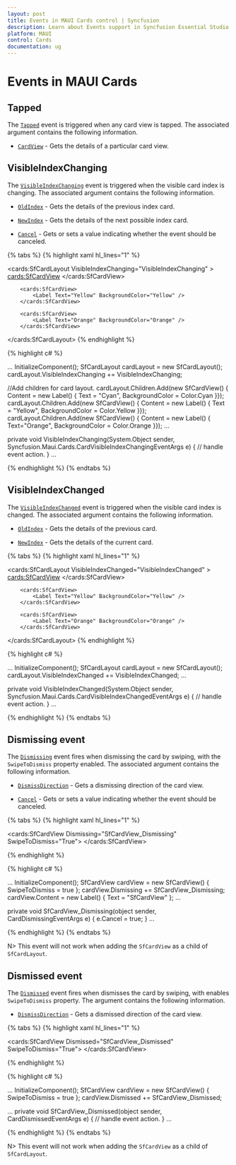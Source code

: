 ```yaml
---
layout: post
title: Events in MAUI Cards control | Syncfusion
description: Learn about Events support in Syncfusion Essential Studio MAUI Cards control, its elements, and more.
platform: MAUI
control: Cards
documentation: ug
---
```


# Events in MAUI Cards

## Tapped

The [`Tapped`](https://help.syncfusion.com/cr/maui/Syncfusion.Maui.Cards.SfCardLayout.html#Syncfusion_Maui_Cards_SfCardLayout_Tapped) event is triggered when any card view is tapped. The associated argument contains the following information.

* [`CardView`](https://help.syncfusion.com/cr/maui/Syncfusion.Maui.Cards.SfCardView.html) - Gets the details of a particular card view.

## VisibleIndexChanging

The [`VisibleIndexChanging`](https://help.syncfusion.com/cr/maui/Syncfusion.Maui.Cards.SfCardLayout.html#Syncfusion_Maui_Cards_SfCardLayout_VisibleIndexChanging)  event is triggered when the visible card index is changing. The associated argument contains the following information.

* [`OldIndex`](https://help.syncfusion.com/cr/maui/Syncfusion.Maui.Cards.CardVisibleIndexChangingEventArgs.html#Syncfusion_Maui_Cards_CardVisibleIndexChangingEventArgs_OldIndex) - Gets the details of the previous index card.

* [`NewIndex`](https://help.syncfusion.com/cr/maui/Syncfusion.Maui.Cards.CardVisibleIndexChangingEventArgs.html#Syncfusion_Maui_Cards_CardVisibleIndexChangingEventArgs_NewIndex) - Gets the details of the next possible index card.

* [`Cancel`]() - Gets or sets a value indicating whether the event should be canceled.

{% tabs %}
{% highlight xaml hl_lines="1" %}

<cards:SfCardLayout VisibleIndexChanging="VisibleIndexChanging" >
		<cards:SfCardView>
			<Label Text="Cyan" BackgroundColor="Cyan" />
		</cards:SfCardView>

		<cards:SfCardView>
			<Label Text="Yellow" BackgroundColor="Yellow" />
		</cards:SfCardView>

		<cards:SfCardView>
			<Label Text="Orange" BackgroundColor="Orange" />
		</cards:SfCardView>
</cards:SfCardLayout>
{% endhighlight %}

{% highlight c# %}

...
InitializeComponent();
SfCardLayout cardLayout = new SfCardLayout();
cardLayout.VisibleIndexChanging += VisibleIndexChanging;

//Add children for card layout. 
cardLayout.Children.Add(new SfCardView() { Content = new Label() { Text = "Cyan", BackgroundColor = Color.Cyan }});
cardLayout.Children.Add(new SfCardView() { Content = new Label() { Text = "Yellow", BackgroundColor = Color.Yellow }});
cardLayout.Children.Add(new SfCardView() { Content = new Label() { Text="Orange", BackgroundColor = Color.Orange }});
...

private void VisibleIndexChanging(System.Object sender, Syncfusion.Maui.Cards.CardVisibleIndexChangingEventArgs e)
{
// handle event action.
}
...


{% endhighlight %}
{% endtabs %}

## VisibleIndexChanged

The [`VisibleIndexChanged`](https://help.syncfusion.com/cr/maui/Syncfusion.Maui.Cards.SfCardLayout.html#Syncfusion_Maui_Cards_SfCardLayout_VisibleIndexChanged) event is triggered when the visible card index is changed. The associated argument contains the following information.

* [`OldIndex`](https://help.syncfusion.com/cr/maui/Syncfusion.Maui.Cards.CardVisibleIndexChangedEventArgs.html#Syncfusion_Maui_Cards_CardVisibleIndexChangedEventArgs_OldIndex) - Gets the details of the previous card.

* [`NewIndex`](https://help.syncfusion.com/cr/maui/Syncfusion.Maui.Cards.CardVisibleIndexChangedEventArgs.html#Syncfusion_Maui_Cards_CardVisibleIndexChangedEventArgs_NewIndex) - Gets the details of the current card.

{% tabs %}
{% highlight xaml hl_lines="1" %}

<cards:SfCardLayout VisibleIndexChanged="VisibleIndexChanged" >
		<cards:SfCardView>
			<Label Text="Cyan" BackgroundColor="Cyan" />
		</cards:SfCardView>

		<cards:SfCardView>
			<Label Text="Yellow" BackgroundColor="Yellow" />
		</cards:SfCardView>

		<cards:SfCardView>
			<Label Text="Orange" BackgroundColor="Orange" />
		</cards:SfCardView>
</cards:SfCardLayout>
{% endhighlight %}

{% highlight c# %}

...
InitializeComponent();
SfCardLayout cardLayout = new SfCardLayout();
cardLayout.VisibleIndexChanged += VisibleIndexChanged;
...

private void VisibleIndexChanged(System.Object sender, Syncfusion.Maui.Cards.CardVisibleIndexChangedEventArgs e)
{
// handle event action.
}
...


{% endhighlight %}
{% endtabs %}

## Dismissing event

The [`Dismissing`](https://help.syncfusion.com/cr/maui/Syncfusion.Maui.Cards.SfCardView.html#Syncfusion_Maui_Cards_SfCardView_Dismissing) event fires when dismissing the card by swiping, with the `SwipeToDismiss` property enabled. The associated argument contains the following information.

* [`DismissDirection`](https://help.syncfusion.com/cr/maui/Syncfusion.Maui.Cards.CardDismissingEventArgs.html#Syncfusion_Maui_Cards_CardDismissingEventArgs_DismissDirection) - Gets a dismissing direction of the card view.

* [`Cancel`]() - Gets or sets a value indicating whether the event should be canceled.

{% tabs %}
{% highlight xaml hl_lines="1" %}

<cards:SfCardView Dismissing="SfCardView_Dismissing" SwipeToDismiss="True">
    <Label Text="SfCardView" />
</cards:SfCardView>

{% endhighlight %}

{% highlight c# %}

...
InitializeComponent();
SfCardView cardView = new SfCardView() { SwipeToDismiss = true };
cardView.Dismissing += SfCardView_Dismissing;
cardView.Content = new Label() { Text = "SfCardView" };
...

private void SfCardView_Dismissing(object sender, CardDismissingEventArgs e)
{
    e.Cancel = true;
}
...

{% endhighlight %}
{% endtabs %}

N> This event will not work when adding the `SfCardView` as a child of `SfCardLayout`.

## Dismissed event

The [`Dismissed`](https://help.syncfusion.com/cr/maui/Syncfusion.Maui.Cards.SfCardView.html#Syncfusion_Maui_Cards_SfCardView_Dismissed) event fires when dismisses the card by swiping, with enables `SwipeToDismiss` property. The argument contains the following information.

* [`DismissDirection`](https://help.syncfusion.com/cr/maui/Syncfusion.Maui.Cards.CardDismissedEventArgs.html#Syncfusion_Maui_Cards_CardDismissedEventArgs_DismissDirection) - Gets a dismissed direction of the card view.

{% tabs %}
{% highlight xaml hl_lines="1" %}

 <cards:SfCardView Dismissed="SfCardView_Dismissed" SwipeToDismiss="True">
    <Label Text="SfCardView" />
</cards:SfCardView>

{% endhighlight %}

{% highlight c# %}

...
InitializeComponent();
SfCardView cardView = new SfCardView() { SwipeToDismiss = true };
cardView.Dismissed += SfCardView_Dismissed;

...
private void SfCardView_Dismissed(object sender, CardDismissedEventArgs e)
{
   // handle event action.
}
...

{% endhighlight %}
{% endtabs %}

N> This event will not work when adding the `SfCardView` as a child of `SfCardLayout`.
